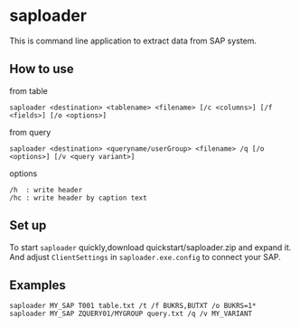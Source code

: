 saploader
=============

This is command line application to extract data from SAP system.  

## How to use
from table

```
saploader <destination> <tablename> <filename> [/c <columns>] [/f <fields>] [/o <options>]
```

from query

```
saploader <destination> <queryname/userGroup> <filename> /q [/o <options>] [/v <query variant>]
```

options

```
/h  : write header
/hc : write header by caption text
```

## Set up
To start `saploader` quickly,download quickstart/saploader.zip and expand it.  
And adjust `ClientSettings` in `saploader.exe.config` to connect your SAP.

## Examples

```
saploader MY_SAP T001 table.txt /t /f BUKRS,BUTXT /o BUKRS=1*
saploader MY_SAP ZQUERY01/MYGROUP query.txt /q /v MY_VARIANT
```
